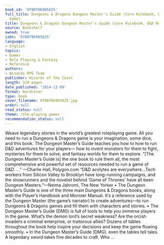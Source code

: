 ```yaml
---
book_id: '9780786965625'
full_title: Dungeons & Dragons Dungeon Master's Guide (Core Rulebook, D&D Roleplaying
  Game)
title: Dungeons & Dragons Dungeon Master's Guide (Core Rulebook, D&D Roleplaying Game)
source: Bookshelf
owned: true
isbn: '9780786965625'
language:
- English
topics:
- Games
- Role Playing & Fantasy
- Reference
authors:
- Wizards RPG Team
publisher: Wizards of the Coast
length: 320 pages
date_published: '2014-12-09'
format: Hardcover
type: book
cover_filename: 9780786965625.jpg
order: null
read_status: null
theme: role-playing games
recommendation_status: null
---
```

Weave legendary stories in the world’s greatest roleplaying game.
All you need to run a Dungeons & Dragons game is your imagination, some dice, and this book. The Dungeon Master’s Guide teaches you how to how to run D&D adventures for your players— how to invent monsters for them to fight, mysteries for them to solve, and fantasy worlds for them to explore.
“[The Dungeon Master’s Guide is] the one book to rule them all, the most comprehensive and powerful set of resources needed to run a game of D&D. . .”
—Charlie Hall, Polygon.com
“D&D acolytes are everywhere...Tech workers from Silicon Valley to Brooklyn have long-running campaigns, and the showrunners and the novelist behind ‘Game of Thrones’ have all been Dungeon Masters.”—Neima Jahromi, The New Yorker
• The Dungeon Master’s Guide is one of the three main Dungeons & Dragons books, along with the Player’s Handbook and Monster Manual. It’s a reference used by the Dungeon Master (the game’s narrator) to create adventures—to run Dungeons & Dragons games and fill them with characters and stories.
• The Dungeon Master’s Guide (DMG) is full of tools to help you immerse players in the game. What’s the demon lord’s secret weakness? Are the orcish invaders a criminal enterprise, or traitorous allies? Dozens of tables throughout the book help inspire your decisions and keep the game flowing smoothly.
• In the Dungeon Master’s Guide (DMG), even the tables tell tales. A legendary sword takes five decades to craft. Who ...
